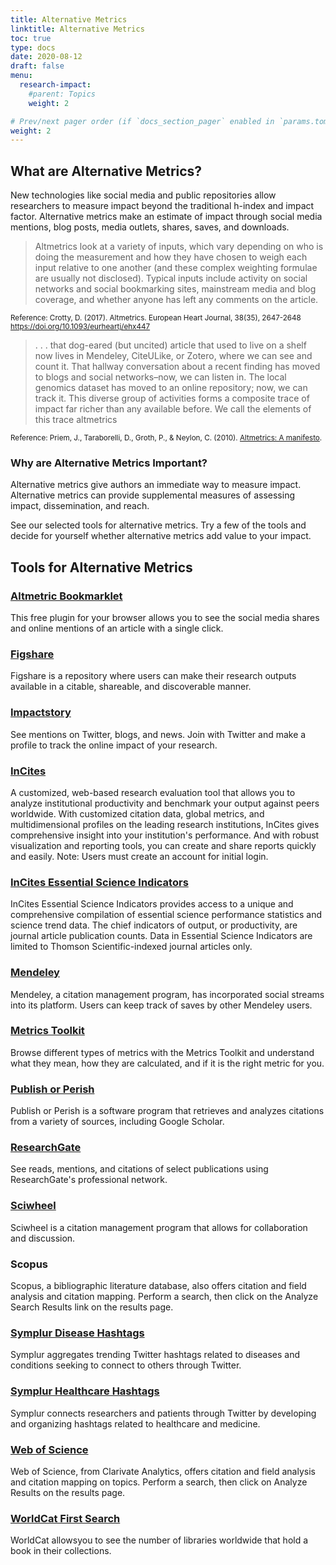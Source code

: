 ```yaml
---
title: Alternative Metrics
linktitle: Alternative Metrics
toc: true
type: docs
date: 2020-08-12
draft: false
menu:
  research-impact:
    #parent: Topics
    weight: 2

# Prev/next pager order (if `docs_section_pager` enabled in `params.toml`)
weight: 2
---
```


## What are Alternative Metrics?

New technologies like social media and public repositories allow researchers to measure impact beyond the traditional h-index and impact factor. Alternative metrics make an estimate of impact through social media mentions, blog posts, media outlets, shares, saves, and downloads.

>Altmetrics look at a variety of inputs, which vary depending on who is doing the measurement and how they have chosen to weigh each input relative to one another (and these complex weighting formulae are usually not disclosed). Typical inputs include activity on social networks and social bookmarking sites, mainstream media and blog coverage, and whether anyone has left any comments on the article. 

<sub>Reference: Crotty, D. (2017). Altmetrics. European Heart Journal, 38(35), 2647-2648 https://doi.org/10.1093/eurheartj/ehx447</sub>

>. . . that dog-eared (but uncited) article that used to live on a shelf now lives in Mendeley, CiteULike, or Zotero, where we can see and count it. That hallway conversation about a recent finding has moved to blogs and social networks–now, we can listen in. The local genomics dataset has moved to an online repository; now, we can track it. This diverse group of activities forms a composite trace of impact far richer than any available before. We call the elements of this trace altmetrics 

<sub>Reference: Priem, J., Taraborelli, D., Groth, P., & Neylon, C. (2010). [Altmetrics: A manifesto](http://altmetrics.org/manifesto/).</sub>

### Why are Alternative Metrics Important?

Alternative metrics give authors an immediate way to measure impact. Alternative metrics can provide supplemental measures of assessing impact, dissemination, and reach.

See our selected tools for alternative metrics. Try a few of the tools and decide for yourself whether alternative metrics add value to your impact.

## Tools for Alternative Metrics

### [Altmetric Bookmarklet](https://www.altmetric.com/products/free-tools/bookmarklet/)

This free plugin for your browser allows you to see the social media shares and online mentions of an article with a single click.
### [Figshare](https://figshare.com/)

Figshare is a repository where users can make their research outputs available in a citable, shareable, and discoverable manner.
### [Impactstory](https://profiles.impactstory.org/)

See mentions on Twitter, blogs, and news. Join with Twitter and make a profile to track the online impact of your research.
### [InCites](https://incites.clarivate.com/)

A customized, web-based research evaluation tool that allows you to analyze institutional productivity and benchmark your output against peers worldwide. With customized citation data, global metrics, and multidimensional profiles on the leading research institutions, InCites gives comprehensive insight into your institution's performance. And with robust visualization and reporting tools, you can create and share reports quickly and easily. Note: Users must create an account for initial login.
### [InCites Essential Science Indicators](https://esi.clarivate.com/IndicatorsAction.action)

InCites Essential Science Indicators provides access to a unique and comprehensive compilation of essential science performance statistics and science trend data. The chief indicators of output, or productivity, are journal article publication counts. Data in Essential Science Indicators are limited to Thomson Scientific-indexed journal articles only.
### [Mendeley](https://www.mendeley.com/?interaction_required=true)

Mendeley, a citation management program, has incorporated social streams into its platform. Users can keep track of saves by other Mendeley users.
### [Metrics Toolkit](https://www.metrics-toolkit.org/)

Browse different types of metrics with the Metrics Toolkit and understand what they mean, how they are calculated, and if it is the right metric for you.

### [Publish or Perish](https://harzing.com/resources/publish-or-perish)

Publish or Perish is a software program that retrieves and analyzes citations from a variety of sources, including Google Scholar.
### [ResearchGate](https://www.researchgate.net/)

See reads, mentions, and citations of select publications using ResearchGate's professional network.
### [Sciwheel](https://sciwheel.com/)

Sciwheel is a citation management program that allows for collaboration and discussion.
### Scopus

Scopus, a bibliographic literature database, also offers citation and field analysis and citation mapping. Perform a search, then click on the Analyze Search Results link on the results page.
### [Symplur Disease Hashtags](https://www.symplur.com/healthcare-hashtags/diseases/)

Symplur aggregates trending Twitter hashtags related to diseases and conditions seeking to connect to others through Twitter.
### [Symplur Healthcare Hashtags](https://www.symplur.com/healthcare-hashtags/regular/)

Symplur connects researchers and patients through Twitter by developing and organizing hashtags related to healthcare and medicine.
### [Web of Science](https://clarivate.com/webofsciencegroup/solutions/web-of-science/)

Web of Science, from Clarivate Analytics, offers citation and field analysis and citation mapping on topics. Perform a search, then click on Analyze Results on the results page.
### [WorldCat First Search](https://firstsearch.oclc.org/)

WorldCat allowsyou to see the number of libraries worldwide that hold a book in their collections.
